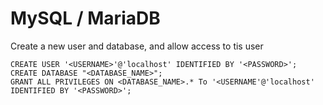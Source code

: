 # MySQL / MariaDB

Create a new user and database, and allow access to tis user

    CREATE USER '<USERNAME>'@'localhost' IDENTIFIED BY '<PASSWORD>';
    CREATE DATABASE "<DATABASE_NAME>";
    GRANT ALL PRIVILEGES ON <DATABASE_NAME>.* To '<USERNAME'@'localhost' IDENTIFIED BY '<PASSWORD>';
